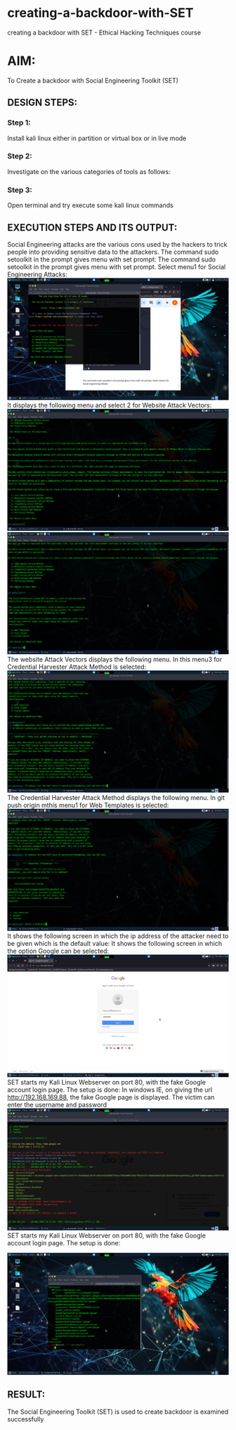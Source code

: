 # creating-a-backdoor-with-SET
creating a backdoor with SET - Ethical Hacking Techniques course

# AIM:
To Create a backdoor with Social Engineering Toolkit (SET)

## DESIGN STEPS:

### Step 1:

Install kali linux either in partition or virtual box or in live mode


### Step 2:

Investigate on the various categories of tools as follows:

### Step 3:

Open terminal and try execute some kali linux commands

## EXECUTION STEPS AND ITS OUTPUT:
Social Engineering attacks are the various cons used by the hackers to trick people into providing sensitive data to the attackers. 
The command sudo setoolkit in the prompt gives menu with set prompt:
The command sudo setoolkit in the prompt gives menu with set prompt. Select menu1 for Social Engineering Attacks:
![](img/1.png)
It displays the following menu and select 2 for Website Attack Vectors:
[](img/2.png)
![](img/3.png)
![](img/4.png) 
The website Attack Vectors displays the following menu. In this menu3 for Credential Harvester Attack Method is selected:
![](img/5.png)
The Credential Harvester Attack Method displays the following menu. In git push origin mthis menu1 for Web Templates is selected: 
![](img/6.png)
It shows the following screen in which the ip address of the attacker need to be given which is the default value: It shows the following screen in which the option Google can be selected: 
![](img/7.png)
SET starts my Kali Linux Webserver on port 80, with the fake Google account login page. The setup is done: 
In windows IE, on giving the url http://192.168.169.88, the fake Google page is displayed. The victim can enter the username and password 
![](img/8.png)
SET starts my Kali Linux Webserver on port 80, with the fake Google account login page. The setup is done: 

![](img/9.png)




## RESULT:
The Social Engineering Toolkit (SET) is used to create backdoor is  examined successfully
